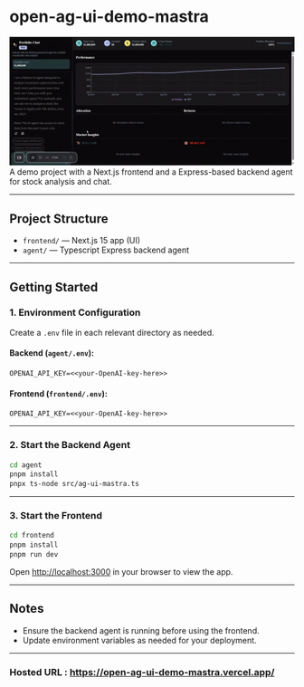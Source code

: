 # open-ag-ui-demo-mastra

![Demo](assets/example.gif)
A demo project with a Next.js frontend and a Express-based backend agent for stock analysis and chat.

---

## Project Structure

- `frontend/` — Next.js 15 app (UI)
- `agent/` — Typescript Express backend agent 

---

## Getting Started

### 1. Environment Configuration

Create a `.env` file in each relevant directory as needed. 

#### Backend (`agent/.env`):
```env
OPENAI_API_KEY=<<your-OpenAI-key-here>>
```

#### Frontend (`frontend/.env`):
```env
OPENAI_API_KEY=<<your-OpenAI-key-here>>
```

---

### 2. Start the Backend Agent

```bash
cd agent
pnpm install
pnpx ts-node src/ag-ui-mastra.ts
```

---

### 3. Start the Frontend

```bash
cd frontend
pnpm install
pnpm run dev
```

Open [http://localhost:3000](http://localhost:3000) in your browser to view the app.

---

## Notes
- Ensure the backend agent is running before using the frontend.
- Update environment variables as needed for your deployment.

---

### Hosted URL : https://open-ag-ui-demo-mastra.vercel.app/